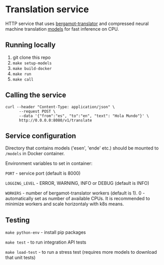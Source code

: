 # Translation service

HTTP service that uses [bergamot-translator](https://github.com/mozilla/bergamot-translator) and compressed neural machine translation [models](https://github.com/mozilla/firefox-translations-models) for fast inference on CPU.

## Running locally
1. git clone this repo
2. `make setup-models`
3. `make build-docker`
4. `make run`
5. `make call`

## Calling the service
````
curl --header "Content-Type: application/json" \
      --request POST \
      --data '{"from":"es", "to":"en", "text": "Hola Mundo"}' \
      http://0.0.0.0:8080/v1/translate
`````

## Service configuration

Directory that contains models ('esen', 'ende' etc.) should be mounted to `/models` in Docker container.

Environment variables to set in container:

`PORT` - service port (default is 8000)

`LOGGING_LEVEL` - ERROR, WARNING, INFO or DEBUG (default is INFO)

`WORKERS` - number of bergamot-translator workers (default is 1). 0 - automatically set as number of available CPUs.
It is recommended to minimize workers and scale horizontaly with k8s means.


## Testing

`make python-env` - install pip packages

`make test` - to run integration API tests

`make load-test` - to run a stress test (requires more models to download that unit tests)
